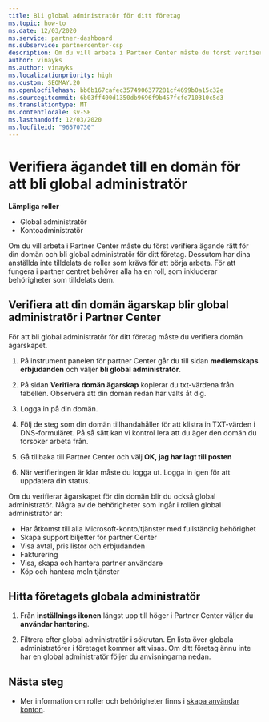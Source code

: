 ```yaml
---
title: Bli global administratör för ditt företag
ms.topic: how-to
ms.date: 12/03/2020
ms.service: partner-dashboard
ms.subservice: partnercenter-csp
description: Om du vill arbeta i Partner Center måste du först verifiera ägande rätt för din domän. Lär dig hur du gör detta och hur du blir global administratör som kan lägga till användare.
author: vinayks
ms.author: vinayks
ms.localizationpriority: high
ms.custom: SEOMAY.20
ms.openlocfilehash: bb6b167cafec3574906377281cf4699b0a15c32e
ms.sourcegitcommit: 6b03ff400d1350db9696f9b457fcfe710310c5d3
ms.translationtype: MT
ms.contentlocale: sv-SE
ms.lasthandoff: 12/03/2020
ms.locfileid: "96570730"
---
```

# <a name="verify-your-domain-ownership-to-become-global-admin"></a>Verifiera ägandet till en domän för att bli global administratör 


**Lämpliga roller**

- Global administratör
- Kontoadministratör

Om du vill arbeta i Partner Center måste du först verifiera ägande rätt för din domän och bli global administratör för ditt företag. Dessutom har dina anställda inte tilldelats de roller som krävs för att börja arbeta.  För att fungera i partner centret behöver alla ha en roll, som inkluderar behörigheter som tilldelats dem.  

## <a name="verify-your-domain-ownership-to-become-a-global-admin-in-partner-center"></a>Verifiera att din domän ägarskap blir global administratör i Partner Center

För att bli global administratör för ditt företag måste du verifiera domän ägarskapet.

1. På instrument panelen för partner Center går du till sidan **medlemskaps erbjudanden** och väljer **bli global administratör**. 

2. På sidan **Verifiera domän ägarskap** kopierar du txt-värdena från tabellen. Observera att din domän redan har valts åt dig.

3. Logga in på din domän. 

4. Följ de steg som din domän tillhandahåller för att klistra in TXT-värden i DNS-formuläret.  På så sätt kan vi kontrol lera att du äger den domän du försöker arbeta från.

5. Gå tillbaka till Partner Center och välj **OK, jag har lagt till posten**

6. När verifieringen är klar måste du logga ut. Logga in igen för att uppdatera din status. 

Om du verifierar ägarskapet för din domän blir du också global administratör. Några av de behörigheter som ingår i rollen global administratör är:

- Har åtkomst till alla Microsoft-konto/tjänster med fullständig behörighet 
- Skapa support biljetter för partner Center
- Visa avtal, pris listor och erbjudanden
- Fakturering
- Visa, skapa och hantera partner användare
- Köp och hantera moln tjänster

## <a name="find-the-companys-global-admin"></a>Hitta företagets globala administratör

1. Från **inställnings ikonen** längst upp till höger i Partner Center väljer du **användar hantering**.

1. Filtrera efter global administratör i sökrutan. En lista över globala administratörer i företaget kommer att visas. Om ditt företag ännu inte har en global administratör följer du anvisningarna nedan.

## <a name="next-steps"></a>Nästa steg

- Mer information om roller och behörigheter finns i [skapa användar konton](create-user-accounts-and-set-permissions.md). 